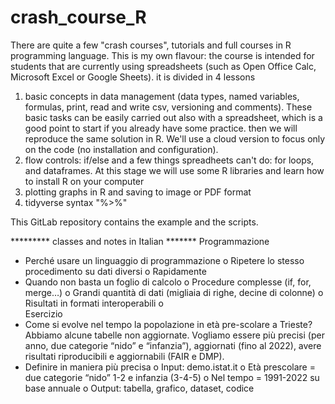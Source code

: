 # crash_course_R

There are quite a few "crash courses", tutorials and full courses in R programming language. 
This is my own flavour: 
the course is intended for students that are currently using spreadsheets (such as Open Office Calc, Microsoft Excel or Google Sheets). it is divided in 4 lessons
1) basic concepts in data management (data types, named variables, formulas, print, read and write csv, versioning and comments). These basic tasks can be easily carried out also with a spreadsheet, which is a good point to start if you already have some practice. then we will reproduce the same solution in R. We'll use a cloud version to focus only on the code (no installation and configuration).   
2) flow controls: if/else and a few things spreadheets can't do: for loops, and dataframes. At this stage we will use some R libraries and learn how to install R on your computer
3) plotting graphs in R and saving to image or PDF format
4) tidyverse syntax "%>%" 

This GitLab repository contains the example and the scripts.

********* classes and notes in Italian *******
Programmazione
-	Perché usare un linguaggio di programmazione
o	Ripetere lo stesso procedimento su dati diversi
o	Rapidamente
-	Quando non basta un foglio di calcolo
o	Procedure complesse (if, for, merge…)
o	Grandi quantità di dati (migliaia di righe, decine di colonne)
o	Risultati in formati interoperabili
o	
Esercizio
-	Come si evolve nel tempo la popolazione in età pre-scolare a Trieste? Abbiamo alcune tabelle non aggiornate. Vogliamo essere più precisi (per anno, due categorie “nido” e “infanzia”), aggiornati (fino al 2022), avere risultati riproducibili e aggiornabili (FAIR e DMP). 
-	Definire in maniera più precisa 
o	Input: demo.istat.it
o	Età prescolare = due categorie “nido” 1-2 e infanzia (3-4-5)
o	Nel tempo = 1991-2022 su base annuale
o	Output: tabella, grafico, dataset, codice

